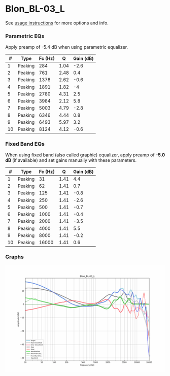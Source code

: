 # Blon_BL-03_L
See [usage instructions](https://github.com/jaakkopasanen/AutoEq#usage) for more options and info.

### Parametric EQs
Apply preamp of -5.4 dB when using parametric equalizer.

|   # | Type    |   Fc (Hz) |    Q |   Gain (dB) |
|-----|---------|-----------|------|-------------|
|   1 | Peaking |       284 | 1.04 |        -2.6 |
|   2 | Peaking |       761 | 2.48 |         0.4 |
|   3 | Peaking |      1378 | 2.62 |        -0.6 |
|   4 | Peaking |      1891 | 1.82 |        -4   |
|   5 | Peaking |      2780 | 4.31 |         2.5 |
|   6 | Peaking |      3984 | 2.12 |         5.8 |
|   7 | Peaking |      5003 | 4.79 |        -2.8 |
|   8 | Peaking |      6346 | 4.44 |         0.8 |
|   9 | Peaking |      6493 | 5.97 |         3.2 |
|  10 | Peaking |      8124 | 4.12 |        -0.6 |

### Fixed Band EQs
When using fixed band (also called graphic) equalizer, apply preamp of **-5.0 dB** (if available) and set gains manually with these parameters.

|   # | Type    |   Fc (Hz) |    Q |   Gain (dB) |
|-----|---------|-----------|------|-------------|
|   1 | Peaking |        31 | 1.41 |         4.4 |
|   2 | Peaking |        62 | 1.41 |         0.7 |
|   3 | Peaking |       125 | 1.41 |        -0.8 |
|   4 | Peaking |       250 | 1.41 |        -2.6 |
|   5 | Peaking |       500 | 1.41 |        -0.7 |
|   6 | Peaking |      1000 | 1.41 |        -0.4 |
|   7 | Peaking |      2000 | 1.41 |        -3.5 |
|   8 | Peaking |      4000 | 1.41 |         5.5 |
|   9 | Peaking |      8000 | 1.41 |        -0.2 |
|  10 | Peaking |     16000 | 1.41 |         0.6 |

### Graphs
![](./Blon_BL-03_L.png)
